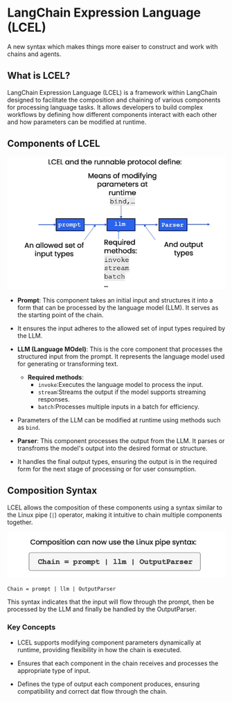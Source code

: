 # LangChain Expression Language (LCEL)
A new syntax which makes things more eaiser to construct and work with chains and agents.

## What is LCEL?
LangChain Expression Language (LCEL) is a framework within LangChain designed to facilitate the composition and chaining of various components for processing language tasks. It allows developers to build complex workflows by defining how different components interact with each other and how parameters can be modified at runtime.

## Components of LCEL

<img src="https://github.com/iamrajharshit/OnLangChain/blob/main/02_LCEL/img/01_LCEL_a.png">
<br>

- **Prompt**: This component takes an initial input and structures it into a form that can be processed by the language model (LLM). It serves as the starting point of the chain.

- It ensures the input adheres to the allowed set of input types required by the LLM.

- **LLM (Language MOdel)**:  This is the core component that processes the structured input from the prompt. It represents the language model used for generating or transforming text.

    - **Required methods**: 
        - `invoke`:Executes the language model to process the input.
        - `stream`:Streams the output if the model supports streaming responses.
        - `batch`:Processes multiple inputs in a batch for efficiency.

- Parameters of the LLM can be modified at runtime using methods such as `bind`.

- **Parser**: This component processes the output from the LLM. It parses or transfroms the model's output into the desired format or structure.

- It handles the final output types, ensuring the output is in the required form for the next stage of processing or for user consumption.

## Composition Syntax
LCEL allows the composition of these components using a syntax similar to the Linux pipe (`|`) operator, making it intuitive to chain multiple components together.

<img src ="https://github.com/iamrajharshit/OnLangChain/blob/main/02_LCEL/img/01_LCEL_b.png"><br>

```
Chain = prompt | llm | OutputParser
```
This syntax indicates that the input will flow through the prompt, then be processed by the LLM and finally be handled by the OutputParser.

### Key Concepts

- LCEL supports modifying component parameters dynamically at runtime, providing flexibility in how the chain is executed.

- Ensures that each component in the chain receives and processes the appropriate type of input.

- Defines the type of output each component produces, ensuring compatibility and correct dat flow through the chain.

